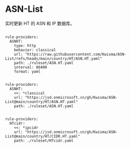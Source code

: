 
# ASN-List

实时更新 HT 的 ASN 和 IP 数据库。

<pre><code class="language-javascript">
rule-providers:
  ASNHT:
    type: http
    behavior: classical
    url: "https://raw.githubusercontent.com/Kwisma/ASN-List/refs/heads/main/country/HT/ASN.HT.yaml"
    path: ./ruleset/ASN.HT.yaml
    interval: 86400
    format: yaml
</code></pre>

<pre><code class="language-javascript">
rule-providers:
  ASNHT:
    <<: *classical
    url: "https://jsd.onmicrosoft.cn/gh/Kwisma/ASN-List@main/country/HT/ASN.HT.yaml"
    path: ./ruleset/ASN.HT.yaml
</code></pre>

<pre><code class="language-javascript">
rule-providers:
  HTcidr:
    <<: *ipcidr
    url: "https://jsd.onmicrosoft.cn/gh/Kwisma/ASN-List@main/country/HT/CIDR.HT.yaml"
    path: ./ruleset/HTcidr.yaml
</code></pre>